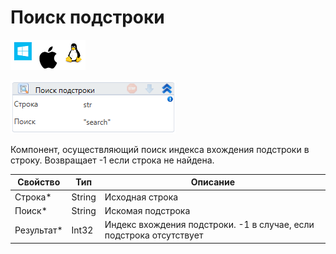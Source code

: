 # Поиск подстроки

![](<../../../../.gitbook/assets/image (100) (1) (10) (131).png>)

![](<../../../../.gitbook/assets/image (328).png>)

Компонент, осуществляющий поиск индекса вхождения подстроки в строку. Возвращает -1 если строка не найдена.

| Свойство    | Тип    | Описание                                                            |
| ----------- | ------ | ------------------------------------------------------------------- |
| Строка\*    | String | Исходная строка                                                     |
| Поиск\*     | String | Искомая подстрока                                                   |
| Результат\* | Int32  | Индекс вхождения подстроки. -1 в случае, если подстрока отсутствует |
